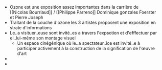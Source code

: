 - Ozone est une exposition assez importantes dans la carrière de [[Nicolas Bourriaud]] / [[Philippe Parreno]] Dominique gonzales Foerster et Pierre Joseph
- Traitant de la couche d'ozone les 3 artistes proposent une exposition en strate d'informations
- Le..a visituer..euse sont invité..es a travers l'expsotion et d'efffectuer par el..lui-même son montage visuel
	- Un espace cinégénique où le..a spectateur..ice est invité..e à participer activement à la construction de la signification de l'œuvre d'art
-
-